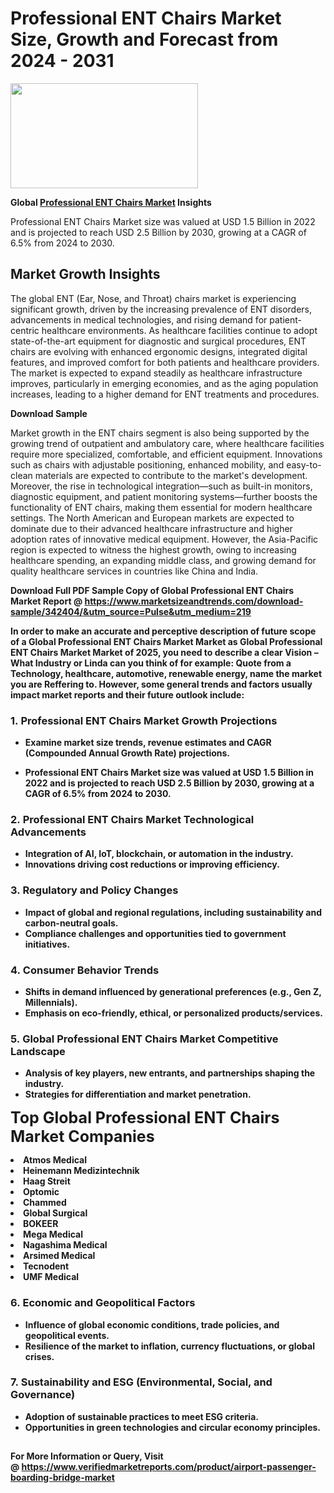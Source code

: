 <H1>Professional ENT Chairs Market Size, Growth and Forecast from 2024 - 2031</H1><img class="aligncenter size-medium wp-image-584254" src="https://thirdeyenews.in/wp-content/uploads/2024/09/Global-Market-Research-300x168.jpeg" alt="" width="300" height="168" /><p><strong>Global&nbsp;<a href="https://www.marketsizeandtrends.com/download-sample/342404/&amp;utm_source=Pulse&amp;utm_medium=219">Professional ENT Chairs Market</a> Insights</strong></p><p>Professional ENT Chairs Market size was valued at USD 1.5 Billion in 2022 and is projected to reach USD 2.5 Billion by 2030, growing at a CAGR of 6.5% from 2024 to 2030.</p><p><h2>Market Growth Insights</h2> <p>The global ENT (Ear, Nose, and Throat) chairs market is experiencing significant growth, driven by the increasing prevalence of ENT disorders, advancements in medical technologies, and rising demand for patient-centric healthcare environments. As healthcare facilities continue to adopt state-of-the-art equipment for diagnostic and surgical procedures, ENT chairs are evolving with enhanced ergonomic designs, integrated digital features, and improved comfort for both patients and healthcare providers. The market is expected to expand steadily as healthcare infrastructure improves, particularly in emerging economies, and as the aging population increases, leading to a higher demand for ENT treatments and procedures.</p> <p><strong>Download Sample</strong></p> <p>Market growth in the ENT chairs segment is also being supported by the growing trend of outpatient and ambulatory care, where healthcare facilities require more specialized, comfortable, and efficient equipment. Innovations such as chairs with adjustable positioning, enhanced mobility, and easy-to-clean materials are expected to contribute to the market's development. Moreover, the rise in technological integration—such as built-in monitors, diagnostic equipment, and patient monitoring systems—further boosts the functionality of ENT chairs, making them essential for modern healthcare settings. The North American and European markets are expected to dominate due to their advanced healthcare infrastructure and higher adoption rates of innovative medical equipment. However, the Asia-Pacific region is expected to witness the highest growth, owing to increasing healthcare spending, an expanding middle class, and growing demand for quality healthcare services in countries like China and India.</p> <p><strong></p><p><span class=""><strong>Download Full PDF Sample Copy of Global Professional ENT Chairs Market Report</strong> @ <a href="https://www.marketsizeandtrends.com/download-sample/342404/&amp;utm_source=Pulse&amp;utm_medium=219" target="_blank">https://www.marketsizeandtrends.com/download-sample/342404/&amp;utm_source=Pulse&amp;utm_medium=219</a></span></p><p>In order to make an accurate and perceptive description of future scope of a Global&nbsp;Professional ENT Chairs Market Market as Global&nbsp;Professional ENT Chairs Market Market of 2025, you need to describe a clear Vision &ndash; What Industry or Linda can you think of for example: Quote from a Technology, healthcare, automotive, renewable energy, name the market you are Reffering to. However, some general trends and factors usually impact market reports and their future outlook include:</p><h3>1.&nbsp;<strong>Professional ENT Chairs Market Growth Projections</strong></h3><ul><li>Examine market size trends, revenue estimates and CAGR (Compounded Annual Growth Rate) projections.</li><li><p>Professional ENT Chairs Market size was valued at USD 1.5 Billion in 2022 and is projected to reach USD 2.5 Billion by 2030, growing at a CAGR of 6.5% from 2024 to 2030.</p></li></ul><h3>2.&nbsp;<strong>Professional ENT Chairs Market Technological Advancements</strong></h3><ul><li>Integration of AI, IoT, blockchain, or automation in the industry.</li><li>Innovations driving cost reductions or improving efficiency.</li></ul><h3>3.&nbsp;<strong>Regulatory and Policy Changes</strong></h3><ul><li>Impact of global and regional regulations, including sustainability and carbon-neutral goals.</li><li>Compliance challenges and opportunities tied to government initiatives.</li></ul><h3>4.&nbsp;<strong>Consumer Behavior Trends</strong></h3><ul><li>Shifts in demand influenced by generational preferences (e.g., Gen Z, Millennials).</li><li>Emphasis on eco-friendly, ethical, or personalized products/services.</li></ul><h3>5.&nbsp;<strong>Global Professional ENT Chairs Market Competitive Landscape</strong></h3><ul><li>Analysis of key players, new entrants, and partnerships shaping the industry.</li><li>Strategies for differentiation and market penetration.</li></ul><p data-pm-slice="1 1 []"><span style="color: inherit; font-family: inherit; font-size: 25px;">Top Global Professional ENT Chairs Market Companies</span></p><div class="" data-test-id=""><p><li>Atmos Medical</li><li> Heinemann Medizintechnik</li><li> Haag Streit</li><li> Optomic</li><li> Chammed</li><li> Global Surgical</li><li> BOKEER</li><li> Mega Medical</li><li> Nagashima Medical</li><li> Arsimed Medical</li><li> Tecnodent</li><li> UMF Medical</li></p></div><h3>6.&nbsp;<strong>Economic and Geopolitical Factors</strong></h3><ul><li>Influence of global economic conditions, trade policies, and geopolitical events.</li><li>Resilience of the market to inflation, currency fluctuations, or global crises.</li></ul><h3>7.&nbsp;<strong>Sustainability and ESG (Environmental, Social, and Governance)</strong></h3><ul><li>Adoption of sustainable practices to meet ESG criteria.</li><li>Opportunities in green technologies and circular economy principles.</li></ul><h2><strong style="font-size: 14px;">For More Information or Query, Visit @&nbsp;</strong><a style="background-color: #ffffff; font-size: 14px;" href="https://www.marketsizeandtrends.com/report/professional-ent-chairs-market/" target="_blank">https://www.verifiedmarketreports.com/product/airport-passenger-boarding-bridge-market</a></h2>
